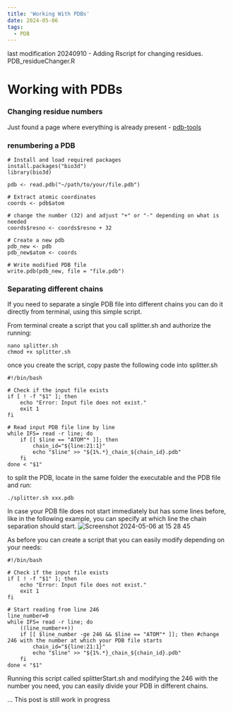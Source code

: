 ```yaml
---
title: 'Working With PDBs'
date: 2024-05-06
tags:
  - PDB
---
```

last modification 20240910 - Adding Rscript for changing residues. 
PDB_residueChanger.R

# Working with PDBs 

### Changing residue numbers 

Just found a page where everything is already present - [pdb-tools](https://www.bonvinlab.org/pdb-tools/)

### renumbering a PDB 

```
# Install and load required packages
install.packages("bio3d")
library(bio3d)

pdb <- read.pdb("~/path/to/your/file.pdb")

# Extract atomic coordinates
coords <- pdb$atom

# change the number (32) and adjust "+" or "-" depending on what is needed
coords$resno <- coords$resno + 32

# Create a new pdb
pdb_new <- pdb
pdb_new$atom <- coords

# Write modified PDB file
write.pdb(pdb_new, file = "file.pdb")

```

### Separating different chains 
If you need to separate a single PDB file into different chains you can do it directly from terminal, using this simple script.

From terminal create a script that you call splitter.sh and authorize the running:
```
nano splitter.sh
chmod +x splitter.sh
```
once you create the script, copy paste the following code into splitter.sh

```
#!/bin/bash

# Check if the input file exists
if [ ! -f "$1" ]; then
    echo "Error: Input file does not exist."
    exit 1
fi

# Read input PDB file line by line
while IFS= read -r line; do
    if [[ $line == "ATOM"* ]]; then
        chain_id="${line:21:1}"
        echo "$line" >> "${1%.*}_chain_${chain_id}.pdb"
    fi
done < "$1"
```
to split the PDB, locate in the same folder the executable and the PDB file and run:

```
./splitter.sh xxx.pdb
```
In case your PDB file does not start immediately but has some lines before, like in the following example, you can specify at which line the chain separation should start. 
![Screenshot 2024-05-06 at 15 28 45](https://github.com/simoneatt11/simoneatt11.github.io/assets/61795621/ee2d515b-7150-4560-adc0-df27eaca2b34)

As before you can create a script that you can easily modify depending on your needs:

```
#!/bin/bash

# Check if the input file exists
if [ ! -f "$1" ]; then
    echo "Error: Input file does not exist."
    exit 1
fi

# Start reading from line 246
line_number=0
while IFS= read -r line; do
    ((line_number++))
    if [[ $line_number -ge 246 && $line == "ATOM"* ]]; then #change 246 with the number at which your PDB file starts
        chain_id="${line:21:1}"
        echo "$line" >> "${1%.*}_chain_${chain_id}.pdb"
    fi
done < "$1"
```

Running this script called splitterStart.sh and modifying the 246 with the number you need, you can easily divide your PDB in different chains. 



... This post is still work in progress 


